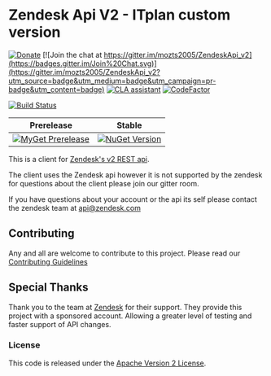 # Zendesk Api V2 - ITplan custom version

[![Donate](https://img.shields.io/badge/Donate-PayPal-green.svg)](https://www.paypal.com/cgi-bin/webscr?cmd=_donations&business=LRHN43F4DFLU6&lc=US&item_name=Elizabeth%20Schneider&item_number=ZendeskAPI%20support&currency_code=USD&bn=PP%2dDonationsBF%3abtn_donateCC_LG%2egif%3aNonHosted)
[![Join the chat at https://gitter.im/mozts2005/ZendeskApi_v2](https://badges.gitter.im/Join%20Chat.svg)](https://gitter.im/mozts2005/ZendeskApi_v2?utm_source=badge&utm_medium=badge&utm_campaign=pr-badge&utm_content=badge)
[![CLA assistant](https://cla-assistant.io/readme/badge/Speedygeek/ZendeskApi_v2)](https://cla-assistant.io/Speedygeek/ZendeskApi_v2)
[![CodeFactor](https://www.codefactor.io/repository/github/speedygeek/zendeskapi_v2/badge)](https://www.codefactor.io/repository/github/speedygeek/zendeskapi_v2)

[![Build Status](https://dev.azure.com/speedygeek/Zendesk/_apis/build/status/Speedygeek.ZendeskApi_v2?branchName=master)](https://dev.azure.com/speedygeek/Zendesk/_build/latest?definitionId=15&branchName=master)

| Prerelease  |  Stable |
|---|---|
 [![MyGet Prerelease](https://img.shields.io/myget/zendeskapi_v2_prerelease/vpre/ZendeskApi_v2.svg?label=MyGet_Prerelease)](https://www.myget.org/feed/zendeskapi_v2_prerelease/package/nuget/ZendeskApi_v2)  |  [![NuGet Version](https://img.shields.io/nuget/v/ZendeskApi_v2.svg)](https://www.nuget.org/packages/ZendeskApi_v2/)   |   


This is a client for [Zendesk's v2 REST api](http://developer.zendesk.com/documentation/rest_api/introduction.html).

The client uses the Zendesk api however it is not supported by the zendesk for questions
about the client please join our gitter room.

If you have questions about your account or the api its self please contact the zendesk team at [api@zendesk.com](mailto:api@zendesk.com)

## Contributing

Any and all are welcome to contribute to this project.
Please read our [Contributing Guidelines](/.github/CONTRIBUTING.md)

## Special Thanks

Thank you to the team at [Zendesk](https://www.zendesk.com/) for their support. They provide this project with a sponsored account. Allowing a greater level of testing and faster support of API changes.

### License

This code is released under the [Apache Version 2 License](LICENSE.md).

